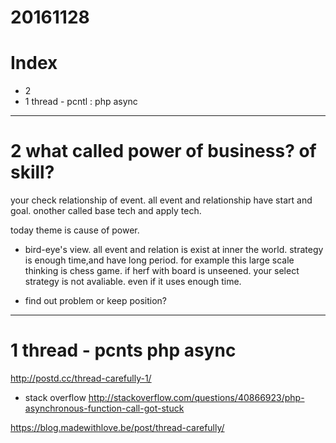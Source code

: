 # 20161128

# Index
- 2 
- 1 thread - pcntl : php async


---------------------------
# 2 what called power of business? of skill?

your check relationship of event.
all event and relationship have start and goal.
onother called base tech and apply tech.

today theme is cause of power.

- bird-eye's view. all event and relation is exist at inner the world.
strategy is enough time,and have long period.
for example this large scale thinking is chess game.
if herf with board is unseened. 
your select strategy is not avaliable. even if it uses enough time.

- find out problem or keep position?






---------------------------
# 1 thread - pcnts php async 

http://postd.cc/thread-carefully-1/


- stack overflow
http://stackoverflow.com/questions/40866923/php-asynchronous-function-call-got-stuck




https://blog.madewithlove.be/post/thread-carefully/





